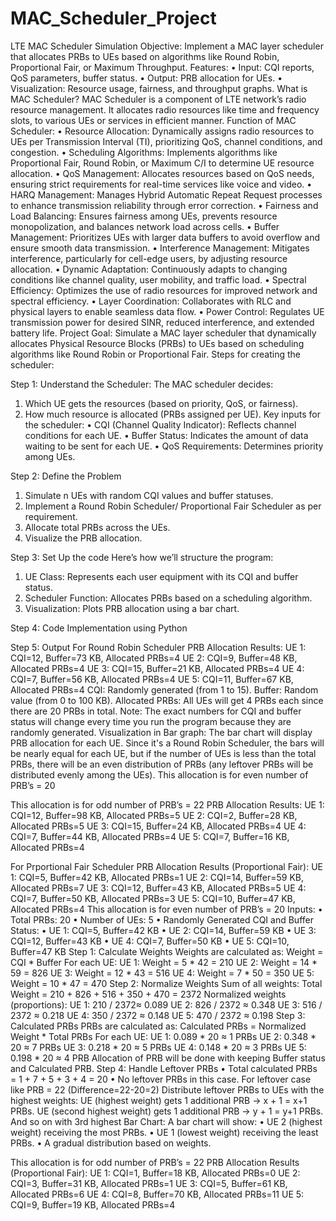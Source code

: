 # MAC_Scheduler_Project
LTE MAC Scheduler Simulation
Objective: Implement a MAC layer scheduler that allocates PRBs to UEs based on algorithms like Round Robin, Proportional Fair, or Maximum Throughput.
Features: 
•	Input: CQI reports, QoS parameters, buffer status.
•	Output: PRB allocation for UEs.
•	Visualization: Resource usage, fairness, and throughput graphs.
What is MAC Scheduler?
MAC Scheduler is a component of LTE network’s radio resource management. It allocates radio resources like time and frequency slots, to various UEs or services in efficient manner.
Function of MAC Scheduler:
•	Resource Allocation: Dynamically assigns radio resources to UEs per Transmission Interval (TI), prioritizing QoS, channel conditions, and congestion.
•	Scheduling Algorithms: Implements algorithms like Proportional Fair, Round Robin, or Maximum C/I to determine UE resource allocation.
•	QoS Management: Allocates resources based on QoS needs, ensuring strict requirements for real-time services like voice and video.
•	HARQ Management: Manages Hybrid Automatic Repeat Request processes to enhance transmission reliability through error correction.
•	Fairness and Load Balancing: Ensures fairness among UEs, prevents resource monopolization, and balances network load across cells.
•	Buffer Management: Prioritizes UEs with larger data buffers to avoid overflow and ensure smooth data transmission.
•	Interference Management: Mitigates interference, particularly for cell-edge users, by adjusting resource allocation.
•	Dynamic Adaptation: Continuously adapts to changing conditions like channel quality, user mobility, and traffic load.
•	Spectral Efficiency: Optimizes the use of radio resources for improved network and spectral efficiency.
•	Layer Coordination: Collaborates with RLC and physical layers to enable seamless data flow.
•	Power Control: Regulates UE transmission power for desired SINR, reduced interference, and extended battery life.
Project Goal:
Simulate a MAC layer scheduler that dynamically allocates Physical Resource Blocks (PRBs) to UEs based on scheduling algorithms like Round Robin or Proportional Fair.
Steps for creating the scheduler:

Step 1: Understand the Scheduler:
The MAC scheduler decides:
1.	Which UE gets the resources (based on priority, QoS, or fairness).
2.	How much resource is allocated (PRBs assigned per UE).
Key inputs for the scheduler:
•	CQI (Channel Quality Indicator): Reflects channel conditions for each UE.
•	Buffer Status: Indicates the amount of data waiting to be sent for each UE.
•	QoS Requirements: Determines priority among UEs.

Step 2: Define the Problem
1.	Simulate n UEs with random CQI values and buffer statuses.
2.	Implement a Round Robin Scheduler/ Proportional Fair Scheduler as per requirement.
3.	Allocate total PRBs across the UEs.
4.	Visualize the PRB allocation.
   
Step 3: Set Up the code
Here’s how we’ll structure the program:
1.	UE Class: Represents each user equipment with its CQI and buffer status.
2.	Scheduler Function: Allocates PRBs based on a scheduling algorithm.
3.	Visualization: Plots PRB allocation using a bar chart.
   
Step 4: Code Implementation using Python

Step 5: Output 
For Round Robin Scheduler
PRB Allocation Results:
UE 1: CQI=12, Buffer=73 KB, Allocated PRBs=4
UE 2: CQI=9, Buffer=48 KB, Allocated PRBs=4
UE 3: CQI=15, Buffer=21 KB, Allocated PRBs=4
UE 4: CQI=7, Buffer=56 KB, Allocated PRBs=4
UE 5: CQI=11, Buffer=67 KB, Allocated PRBs=4
CQI: Randomly generated (from 1 to 15).
Buffer: Random value (from 0 to 100 KB).
Allocated PRBs: All UEs will get 4 PRBs each since there are 20 PRBs in total.
Note: The exact numbers for CQI and buffer status will change every time you run the program because they are randomly generated.
Visualization in Bar graph:
The bar chart will display PRB allocation for each UE. Since it's a Round Robin Scheduler, the bars will be nearly equal for each UE, but if the number of UEs is less than the total PRBs, there will be an even distribution of PRBs (any leftover PRBs will be distributed evenly among the UEs).
This allocation is for even number of PRB’s = 20
 
This allocation is for odd number of PRB’s = 22
PRB Allocation Results:
UE 1: CQI=12, Buffer=98 KB, Allocated PRBs=5
UE 2: CQI=2, Buffer=28 KB, Allocated PRBs=5
UE 3: CQI=15, Buffer=24 KB, Allocated PRBs=4
UE 4: CQI=7, Buffer=44 KB, Allocated PRBs=4
UE 5: CQI=7, Buffer=16 KB, Allocated PRBs=4
 

For Prportional Fair Scheduler
PRB Allocation Results (Proportional Fair):
UE 1: CQI=5, Buffer=42 KB, Allocated PRBs=1
UE 2: CQI=14, Buffer=59 KB, Allocated PRBs=7
UE 3: CQI=12, Buffer=43 KB, Allocated PRBs=5
UE 4: CQI=7, Buffer=50 KB, Allocated PRBs=3
UE 5: CQI=10, Buffer=47 KB, Allocated PRBs=4
This allocation is for even number of PRB’s = 20
Inputs:
•	Total PRBs: 20
•	Number of UEs: 5
•	Randomly Generated CQI and Buffer Status: 
•	UE 1: CQI=5, Buffer=42 KB
•	UE 2: CQI=14, Buffer=59 KB
•	UE 3: CQI=12, Buffer=43 KB
•	UE 4: CQI=7, Buffer=50 KB
•	UE 5: CQI=10, Buffer=47 KB
Step 1: Calculate Weights
Weights are calculated as:
Weight = CQI * Buffer
For each UE:
UE 1: Weight = 5 * 42 = 210
UE 2: Weight = 14 * 59 = 826
UE 3: Weight = 12 * 43 = 516
UE 4: Weight = 7 * 50 = 350
UE 5: Weight = 10 * 47 = 470
Step 2: Normalize Weights
Sum of all weights:
Total Weight = 210 + 826 + 516 + 350 + 470 = 2372
Normalized weights (proportions):
UE 1: 210 / 2372≈ 0.089
UE 2: 826 / 2372 ≈ 0.348
UE 3: 516 / 2372 ≈ 0.218
UE 4: 350 / 2372 ≈ 0.148
UE 5: 470 / 2372 ≈ 0.198
Step 3: Calculated PRBs
PRBs are calculated as:
Calculated PRBs = Normalized Weight * Total PRBs
For each UE:
UE 1: 0.089 * 20 ≈ 1 PRBs
UE 2: 0.348 * 20 ≈ 7 PRBs
UE 3: 0.218 * 20 ≈ 5 PRBs
UE 4: 0.148 * 20 ≈ 3 PRBs
UE 5: 0.198 * 20 ≈ 4 PRB
Allocation of PRB will be done with keeping Buffer status and Calculated PRB.
Step 4: Handle Leftover PRBs
•	Total calculated PRBs = 1 + 7 + 5 + 3 + 4 = 20
•	No leftover PRBs in this case.
For leftover case like PRB = 22 (Difference=22-20=2)
Distribute leftover PRBs to UEs with the highest weights:
UE (highest weight) gets 1 additional PRB → x + 1 = x+1 PRBs.
UE (second highest weight) gets 1 additional PRB → y + 1 = y+1 PRBs.
And so on with 3rd highest
Bar Chart: A bar chart will show:
•	UE 2 (highest weight) receiving the most PRBs.
•	UE 1 (lowest weight) receiving the least PRBs.
•	A gradual distribution based on weights.
 
This allocation is for odd number of PRB’s = 22
PRB Allocation Results (Proportional Fair):
UE 1: CQI=1, Buffer=18 KB, Allocated PRBs=0
UE 2: CQI=3, Buffer=31 KB, Allocated PRBs=1
UE 3: CQI=5, Buffer=61 KB, Allocated PRBs=6
UE 4: CQI=8, Buffer=70 KB, Allocated PRBs=11
UE 5: CQI=9, Buffer=19 KB, Allocated PRBs=4
 
